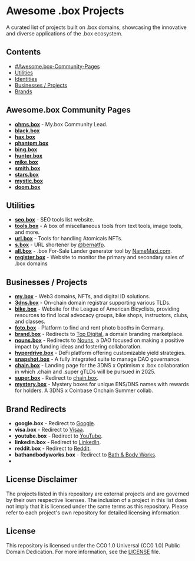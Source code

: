 # Awesome .box Projects

A curated list of projects built on .box domains, showcasing the innovative and diverse applications of the .box ecosystem.

## Contents

- [#Awesome.box-Community-Pages](#awesome.box-community-pages)
- [Utilities](#utilities)
- [Identities](#identities)
- [Businesses / Projects](#businesses-/-projects)
- [Brands](#brand-redirects)

## Awesome.box Community Pages
- **[ohms.box](ohms.box)** - My.box Community Lead.
- **[black.box](black.box)**
- **[hax.box](hax.box)**
- **[phantom.box](phantom.box)**
- **[bing.box](bing.box)**
- **[hunter.box](hunter.box)**
- **[mike.box](mike.box)**
- **[smith.box](smith.box)**
- **[stars.box](stars.box)**
- **[mystic.box](mystic.box)**
- **[doom.box](doom.box)**


## Utilities

- **[seo.box](seo.box)** - SEO tools list website.
- **[tools.box](tools.box)** - A box of miscellaneous tools from text tools, image tools, and more.
- **[url.box](url.box)** - Tools for handling Atomicals NFTs.
- **[s.box](s.box)** - URL shortener by [@bernatfp](https://www.github.com/bernatfp).
- **[all.box](all.box)** - .box For-Sale Lander generator tool by [NameMaxi.com](NameMaxi.com).
- **[register.box](register.box)** - Website to monitor the primary and secondary sales of .box domains

## Businesses / Projects

- **[my.box](my.box)** - Web3 domains, NFTs, and digital ID solutions.
- **[3dns.box](3dns.box)** - On-chain domain registrar supporting various TLDs.
- **[bike.box](bike.box)** - Website for the League of American Bicyclists, providing resources to find local advocacy groups, bike shops, instructors, clubs, and classes.
- **[foto.box](foto.box)** - Platform to find and rent photo booths in Germany.
- **[brand.box](brand.box)** - Redirects to [Top Digital](https://top.digital/), a domain branding marketplace.
- **[nouns.box](nouns.wtf)** - Redirects to [Nouns](https://nouns.wtf/), a DAO focused on making a positive impact by funding ideas and fostering collaboration.
- **[hyperdrive.box](hyperdrive.box)** - DeFi platform offering customizable yield strategies.
- **[snapshot.box](snapshot.box)** - A fully integrated suite to manage DAO governance.
- **[chain.box](chain.box)** - Landing page for the 3DNS x Optimism x .box collaboration in which .chain and .super gTLDs will be pursued in 2025.
- **[super.box](super.box)** - Redirect to [chain.box](chain.box).
- **[mystery.box](mystery.box)** - Mystery boxes for unique ENS/DNS names with rewards for holders. A 3DNS x Coinbase Onchain Summer collab.

## Brand Redirects

- **google.box** - Redirect to [Google](https://www.google.com/).
- **visa.box** - Redirect to [Visaa](https://usa.visa.com/).
- **youtube.box** - Redirect to [YouTube](https://www.youtube.com/).
- **linkedin.box** - Redirect to [LinkedIn](https://www.linkedin.com/).
- **reddit.box** - Redirect to [Reddit](https://www.reddit.com/).
- **bathandbodyworks.box** - Redirect to [Bath & Body Works](https://www.bathandbodyworks.com/).
- 

## License Disclaimer

The projects listed in this repository are external projects and are governed by their own respective licenses. The inclusion of a project in this list does not imply that it is licensed under the same terms as this repository. Please refer to each project's own repository for detailed licensing information.

## License

This repository is licensed under the CC0 1.0 Universal (CC0 1.0) Public Domain Dedication. For more information, see the [LICENSE](LICENSE) file.
